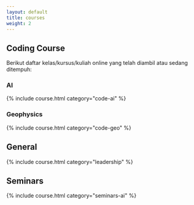 ```yaml
---
layout: default
title: courses
weight: 2
---
```



## Coding Course

Berikut daftar kelas/kursus/kuliah online yang telah diambil atau sedang ditempuh:

### AI

{% include course.html category="code-ai" %}

### Geophysics

{% include course.html category="code-geo" %}

## General

{% include course.html category="leadership" %}

## Seminars

{% include course.html category="seminars-ai" %}